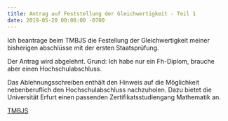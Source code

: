```yaml
---
title: Antrag auf Feststellung der Gleichwertigkeit - Teil 1
date: 2019-05-20 00:00:00 -0700
---
```


Ich beantrage beim TMBJS die Festellung der Gleichwertigkeit meiner bisherigen abschlüsse mit der ersten Staatsprüfung.

Der Antrag wird abgelehnt. Grund: Ich habe nur ein Fh-Diplom, brauche aber einen Hochschulabschluss.

Das Ablehnungsschreiben enthält den Hinweis auf die Möglichkeit nebenberuflich den Hochschulabschluss nachzuholen. Dazu bietet die Universität Erfurt einen passenden Zertifikatsstudiengang Mathematik an.

[TMBJS](https://bildung.thueringen.de/lehrkraefte/seiteneinsteiger)
